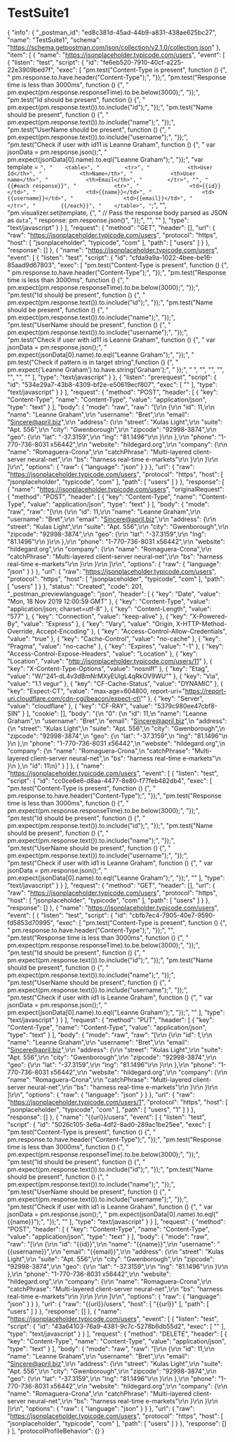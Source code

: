 # TestSuite1
{
	"info": {
		"_postman_id": "ed8c381d-45ad-44b9-a831-438ae625bc27",
		"name": "TestSuite1",
		"schema": "https://schema.getpostman.com/json/collection/v2.1.0/collection.json"
	},
	"item": [
		{
			"name": "https://jsonplaceholder.typicode.com/users",
			"event": [
				{
					"listen": "test",
					"script": {
						"id": "fe6eb520-7910-40cf-a225-22e3909bed7f",
						"exec": [
							"pm.test(\"Content-Type is present\", function () {",
							"    pm.response.to.have.header(\"Content-Type\");",
							"});",
							"pm.test(\"Response time is less than 3000ms\", function () {",
							"    pm.expect(pm.response.responseTime).to.be.below(3000);",
							"});",
							"pm.test(\"Id should be present\", function () {",
							"    pm.expect(pm.response.text()).to.include(\"id\");",
							"});",
							"pm.test(\"Name should be present\", function () {",
							"    pm.expect(pm.response.text()).to.include(\"name\");",
							"});",
							"pm.test(\"UserName should be present\", function () {",
							"    pm.expect(pm.response.text()).to.include(\"username\");",
							"});",
							"pm.test(\"Check if user with id11 is Leanne Graham\", function () {",
							"    var jsonData = pm.response.json();",
							"    pm.expect(jsonData[0].name).to.eql(\"Leanne Graham\");",
							"});",
							"var template = `",
							"    <table>",
							"        <tr>",
							"            <th>User Id</th>",
							"            <th>Name</th>",
							"            <th>User name</th>",
							"            <th>Email</th>",
							"        </tr>",
							"",
							"        {{#each response}}",
							"            <tr>",
							"                <td>{{id}}</td>",
							"                <td>{{name}}</td>",
							"                <td>{{username}}</td>",
							"                <td>{{email}}</td>",
							"            </tr>",
							"        {{/each}}",
							"    </table>",
							"`;",
							"",
							"pm.visualizer.set(template, {",
							"    // Pass the response body parsed as JSON as `data`",
							"    response: pm.response.json()",
							"});",
							"",
							""
						],
						"type": "text/javascript"
					}
				}
			],
			"request": {
				"method": "GET",
				"header": [],
				"url": {
					"raw": "https://jsonplaceholder.typicode.com/users",
					"protocol": "https",
					"host": [
						"jsonplaceholder",
						"typicode",
						"com"
					],
					"path": [
						"users"
					]
				}
			},
			"response": []
		},
		{
			"name": "https://jsonplaceholder.typicode.com/users",
			"event": [
				{
					"listen": "test",
					"script": {
						"id": "cfda9a9a-1022-4bee-be16-85aad9d67803",
						"exec": [
							"pm.test(\"Content-Type is present\", function () {",
							"    pm.response.to.have.header(\"Content-Type\");",
							"});",
							"pm.test(\"Response time is less than 3000ms\", function () {",
							"    pm.expect(pm.response.responseTime).to.be.below(3000);",
							"});",
							"pm.test(\"Id should be present\", function () {",
							"    pm.expect(pm.response.text()).to.include(\"id\");",
							"});",
							"pm.test(\"Name should be present\", function () {",
							"    pm.expect(pm.response.text()).to.include(\"name\");",
							"});",
							"pm.test(\"UserName should be present\", function () {",
							"    pm.expect(pm.response.text()).to.include(\"username\");",
							"});",
							"pm.test(\"Check if user with id11 is Leanne Graham\", function () {",
							"    var jsonData = pm.response.json();",
							"    pm.expect(jsonData[0].name).to.eql(\"Leanne Graham\");",
							"});",
							"  pm.test(\"Check if pattern is in target string\",function () {",
							"      pm.expect('Leanne Graham').to.have.string('Graham');",
							"  });",
							"  ",
							"",
							"",
							"",
							"",
							"",
							""
						],
						"type": "text/javascript"
					}
				},
				{
					"listen": "prerequest",
					"script": {
						"id": "534e29a7-43b8-4309-bf2e-e50619ecf807",
						"exec": [
							""
						],
						"type": "text/javascript"
					}
				}
			],
			"request": {
				"method": "POST",
				"header": [
					{
						"key": "Content-Type",
						"name": "Content-Type",
						"value": "application/json",
						"type": "text"
					}
				],
				"body": {
					"mode": "raw",
					"raw": "[\r\n  {\r\n    \"id\": 11,\r\n    \"name\": \"Leanne Graham\",\r\n    \"username\": \"Bret\",\r\n    \"email\": \"Sincere@april.biz\",\r\n    \"address\": {\r\n      \"street\": \"Kulas Light\",\r\n      \"suite\": \"Apt. 556\",\r\n      \"city\": \"Gwenborough\",\r\n      \"zipcode\": \"92998-3874\",\r\n      \"geo\": {\r\n        \"lat\": \"-37.3159\",\r\n        \"lng\": \"81.1496\"\r\n      }\r\n    },\r\n    \"phone\": \"1-770-736-8031 x56442\",\r\n    \"website\": \"hildegard.org\",\r\n    \"company\": {\r\n      \"name\": \"Romaguera-Crona\",\r\n      \"catchPhrase\": \"Multi-layered client-server neural-net\",\r\n      \"bs\": \"harness real-time e-markets\"\r\n    }\r\n  }\r\n ]\r\n",
					"options": {
						"raw": {
							"language": "json"
						}
					}
				},
				"url": {
					"raw": "https://jsonplaceholder.typicode.com/users",
					"protocol": "https",
					"host": [
						"jsonplaceholder",
						"typicode",
						"com"
					],
					"path": [
						"users"
					]
				}
			},
			"response": [
				{
					"name": "https://jsonplaceholder.typicode.com/users",
					"originalRequest": {
						"method": "POST",
						"header": [
							{
								"key": "Content-Type",
								"name": "Content-Type",
								"value": "application/json",
								"type": "text"
							}
						],
						"body": {
							"mode": "raw",
							"raw": "[\r\n  {\r\n    \"id\": 11,\r\n    \"name\": \"Leanne Graham\",\r\n    \"username\": \"Bret\",\r\n    \"email\": \"Sincere@april.biz\",\r\n    \"address\": {\r\n      \"street\": \"Kulas Light\",\r\n      \"suite\": \"Apt. 556\",\r\n      \"city\": \"Gwenborough\",\r\n      \"zipcode\": \"92998-3874\",\r\n      \"geo\": {\r\n        \"lat\": \"-37.3159\",\r\n        \"lng\": \"81.1496\"\r\n      }\r\n    },\r\n    \"phone\": \"1-770-736-8031 x56442\",\r\n    \"website\": \"hildegard.org\",\r\n    \"company\": {\r\n      \"name\": \"Romaguera-Crona\",\r\n      \"catchPhrase\": \"Multi-layered client-server neural-net\",\r\n      \"bs\": \"harness real-time e-markets\"\r\n    }\r\n  }\r\n ]\r\n",
							"options": {
								"raw": {
									"language": "json"
								}
							}
						},
						"url": {
							"raw": "https://jsonplaceholder.typicode.com/users",
							"protocol": "https",
							"host": [
								"jsonplaceholder",
								"typicode",
								"com"
							],
							"path": [
								"users"
							]
						}
					},
					"status": "Created",
					"code": 201,
					"_postman_previewlanguage": "json",
					"header": [
						{
							"key": "Date",
							"value": "Mon, 18 Nov 2019 12:00:59 GMT"
						},
						{
							"key": "Content-Type",
							"value": "application/json; charset=utf-8"
						},
						{
							"key": "Content-Length",
							"value": "577"
						},
						{
							"key": "Connection",
							"value": "keep-alive"
						},
						{
							"key": "X-Powered-By",
							"value": "Express"
						},
						{
							"key": "Vary",
							"value": "Origin, X-HTTP-Method-Override, Accept-Encoding"
						},
						{
							"key": "Access-Control-Allow-Credentials",
							"value": "true"
						},
						{
							"key": "Cache-Control",
							"value": "no-cache"
						},
						{
							"key": "Pragma",
							"value": "no-cache"
						},
						{
							"key": "Expires",
							"value": "-1"
						},
						{
							"key": "Access-Control-Expose-Headers",
							"value": "Location"
						},
						{
							"key": "Location",
							"value": "http://jsonplaceholder.typicode.com/users/11"
						},
						{
							"key": "X-Content-Type-Options",
							"value": "nosniff"
						},
						{
							"key": "Etag",
							"value": "W/\"241-dL4v3dBmNrMXyEUlgL4qRkOV9WU\""
						},
						{
							"key": "Via",
							"value": "1.1 vegur"
						},
						{
							"key": "CF-Cache-Status",
							"value": "DYNAMIC"
						},
						{
							"key": "Expect-CT",
							"value": "max-age=604800, report-uri=\"https://report-uri.cloudflare.com/cdn-cgi/beacon/expect-ct\""
						},
						{
							"key": "Server",
							"value": "cloudflare"
						},
						{
							"key": "CF-RAY",
							"value": "5379c980ee47cbf8-SIN"
						}
					],
					"cookie": [],
					"body": "{\n    \"0\": {\n        \"id\": 11,\n        \"name\": \"Leanne Graham\",\n        \"username\": \"Bret\",\n        \"email\": \"Sincere@april.biz\",\n        \"address\": {\n            \"street\": \"Kulas Light\",\n            \"suite\": \"Apt. 556\",\n            \"city\": \"Gwenborough\",\n            \"zipcode\": \"92998-3874\",\n            \"geo\": {\n                \"lat\": \"-37.3159\",\n                \"lng\": \"81.1496\"\n            }\n        },\n        \"phone\": \"1-770-736-8031 x56442\",\n        \"website\": \"hildegard.org\",\n        \"company\": {\n            \"name\": \"Romaguera-Crona\",\n            \"catchPhrase\": \"Multi-layered client-server neural-net\",\n            \"bs\": \"harness real-time e-markets\"\n        }\n    },\n    \"id\": 11\n}"
				}
			]
		},
		{
			"name": "https://jsonplaceholder.typicode.com/users",
			"event": [
				{
					"listen": "test",
					"script": {
						"id": "cc0ce6e6-d8aa-4477-8e80-f77feb482db4",
						"exec": [
							"pm.test(\"Content-Type is present\", function () {",
							"    pm.response.to.have.header(\"Content-Type\");",
							"});",
							"pm.test(\"Response time is less than 3000ms\", function () {",
							"    pm.expect(pm.response.responseTime).to.be.below(3000);",
							"});",
							"pm.test(\"Id should be present\", function () {",
							"    pm.expect(pm.response.text()).to.include(\"id\");",
							"});",
							"pm.test(\"Name should be present\", function () {",
							"    pm.expect(pm.response.text()).to.include(\"name\");",
							"});",
							"pm.test(\"UserName should be present\", function () {",
							"    pm.expect(pm.response.text()).to.include(\"username\");",
							"});",
							"pm.test(\"Check if user with id1 is Leanne Graham\", function () {",
							"    var jsonData = pm.response.json();",
							"    pm.expect(jsonData[0].name).to.eql(\"Leanne Graham\");",
							"});",
							""
						],
						"type": "text/javascript"
					}
				}
			],
			"request": {
				"method": "GET",
				"header": [],
				"url": {
					"raw": "https://jsonplaceholder.typicode.com/users",
					"protocol": "https",
					"host": [
						"jsonplaceholder",
						"typicode",
						"com"
					],
					"path": [
						"users"
					]
				}
			},
			"response": []
		},
		{
			"name": "https://jsonplaceholder.typicode.com/users",
			"event": [
				{
					"listen": "test",
					"script": {
						"id": "cbfb7ec4-7905-40e7-9590-fd5853d70995",
						"exec": [
							"pm.test(\"Content-Type is present\", function () {",
							"    pm.response.to.have.header(\"Content-Type\");",
							"});",
							"",
							"pm.test(\"Response time is less than 3000ms\", function () {",
							"    pm.expect(pm.response.responseTime).to.be.below(3000);",
							"});",
							"pm.test(\"Id should be present\", function () {",
							"    pm.expect(pm.response.text()).to.include(\"id\");",
							"});",
							"pm.test(\"Name should be present\", function () {",
							"    pm.expect(pm.response.text()).to.include(\"name\");",
							"});",
							"pm.test(\"UserName should be present\", function () {",
							"    pm.expect(pm.response.text()).to.include(\"username\");",
							"});",
							"pm.test(\"Check if user with id1 is Leanne Graham\", function () {",
							"    var jsonData = pm.response.json();",
							"    pm.expect(jsonData[0].name).to.eql(\"Leanne Graham\");",
							"});",
							""
						],
						"type": "text/javascript"
					}
				}
			],
			"request": {
				"method": "PUT",
				"header": [
					{
						"key": "Content-Type",
						"name": "Content-Type",
						"value": "application/json",
						"type": "text"
					}
				],
				"body": {
					"mode": "raw",
					"raw": "[\r\n  {\r\n    \"id\": 1,\r\n    \"name\": \"Leanne Graham\",\r\n    \"username\": \"Bret\",\r\n    \"email\": \"Sincere@april.biz\",\r\n    \"address\": {\r\n      \"street\": \"Kulas Light\",\r\n      \"suite\": \"Apt. 556\",\r\n      \"city\": \"Gwenborough\",\r\n      \"zipcode\": \"92998-3874\",\r\n      \"geo\": {\r\n        \"lat\": \"-37.3159\",\r\n        \"lng\": \"81.1496\"\r\n      }\r\n    },\r\n    \"phone\": \"1-770-736-8031 x56442\",\r\n    \"website\": \"hildegard.org\",\r\n    \"company\": {\r\n      \"name\": \"Romaguera-Crona\",\r\n      \"catchPhrase\": \"Multi-layered client-server neural-net\",\r\n      \"bs\": \"harness real-time e-markets\"\r\n    }\r\n  }\r\n ]\r\n",
					"options": {
						"raw": {
							"language": "json"
						}
					}
				},
				"url": {
					"raw": "https://jsonplaceholder.typicode.com/users/1",
					"protocol": "https",
					"host": [
						"jsonplaceholder",
						"typicode",
						"com"
					],
					"path": [
						"users",
						"1"
					]
				}
			},
			"response": []
		},
		{
			"name": "{{url}}/users",
			"event": [
				{
					"listen": "test",
					"script": {
						"id": "5026c105-3e6a-4df2-8ad0-289ac1be25ee",
						"exec": [
							"pm.test(\"Content-Type is present\", function () {",
							"    pm.response.to.have.header(\"Content-Type\");",
							"});",
							"pm.test(\"Response time is less than 3000ms\", function () {",
							"    pm.expect(pm.response.responseTime).to.be.below(3000);",
							"});",
							"pm.test(\"Id should be present\", function () {",
							"    pm.expect(pm.response.text()).to.include(\"id\");",
							"});",
							"pm.test(\"Name should be present\", function () {",
							"    pm.expect(pm.response.text()).to.include(\"name\");",
							"});",
							"pm.test(\"UserName should be present\", function () {",
							"    pm.expect(pm.response.text()).to.include(\"username\");",
							"});",
							"pm.test(\"Check if user with id1 is Leanne Graham\", function () {",
							"    var jsonData = pm.response.json();",
							"    pm.expect(jsonData[0].name).to.eql(\"{{name}}\");",
							"});",
							""
						],
						"type": "text/javascript"
					}
				}
			],
			"request": {
				"method": "POST",
				"header": [
					{
						"key": "Content-Type",
						"name": "Content-Type",
						"value": "application/json",
						"type": "text"
					}
				],
				"body": {
					"mode": "raw",
					"raw": "[\r\n  {\r\n    \"id\": \"{{id}}\",\r\n    \"name\": \"{{name}}\",\r\n    \"username\": \"{{username}}\",\r\n    \"email\": \"{{email}}\",\r\n    \"address\": {\r\n      \"street\": \"Kulas Light\",\r\n      \"suite\": \"Apt. 556\",\r\n      \"city\": \"Gwenborough\",\r\n      \"zipcode\": \"92998-3874\",\r\n      \"geo\": {\r\n        \"lat\": \"-37.3159\",\r\n        \"lng\": \"81.1496\"\r\n      }\r\n    },\r\n    \"phone\": \"1-770-736-8031 x56442\",\r\n    \"website\": \"hildegard.org\",\r\n    \"company\": {\r\n      \"name\": \"Romaguera-Crona\",\r\n      \"catchPhrase\": \"Multi-layered client-server neural-net\",\r\n      \"bs\": \"harness real-time e-markets\"\r\n    }\r\n  }\r\n ]\r\n",
					"options": {
						"raw": {
							"language": "json"
						}
					}
				},
				"url": {
					"raw": "{{url}}/users",
					"host": [
						"{{url}}"
					],
					"path": [
						"users"
					]
				}
			},
			"response": []
		},
		{
			"name": "https://jsonplaceholder.typicode.com/users",
			"event": [
				{
					"listen": "test",
					"script": {
						"id": "43a64103-76a9-4381-9c7c-5278b6db55d2",
						"exec": [
							""
						],
						"type": "text/javascript"
					}
				}
			],
			"request": {
				"method": "DELETE",
				"header": [
					{
						"key": "Content-Type",
						"name": "Content-Type",
						"value": "application/json",
						"type": "text"
					}
				],
				"body": {
					"mode": "raw",
					"raw": "[\r\n  {\r\n    \"id\": 11,\r\n    \"name\": \"Leanne Graham\",\r\n    \"username\": \"Bret\",\r\n    \"email\": \"Sincere@april.biz\",\r\n    \"address\": {\r\n      \"street\": \"Kulas Light\",\r\n      \"suite\": \"Apt. 556\",\r\n      \"city\": \"Gwenborough\",\r\n      \"zipcode\": \"92998-3874\",\r\n      \"geo\": {\r\n        \"lat\": \"-37.3159\",\r\n        \"lng\": \"81.1496\"\r\n      }\r\n    },\r\n    \"phone\": \"1-770-736-8031 x56442\",\r\n    \"website\": \"hildegard.org\",\r\n    \"company\": {\r\n      \"name\": \"Romaguera-Crona\",\r\n      \"catchPhrase\": \"Multi-layered client-server neural-net\",\r\n      \"bs\": \"harness real-time e-markets\"\r\n    }\r\n  }\r\n ]\r\n",
					"options": {
						"raw": {
							"language": "json"
						}
					}
				},
				"url": {
					"raw": "https://jsonplaceholder.typicode.com/users",
					"protocol": "https",
					"host": [
						"jsonplaceholder",
						"typicode",
						"com"
					],
					"path": [
						"users"
					]
				}
			},
			"response": []
		}
	],
	"protocolProfileBehavior": {}
}
